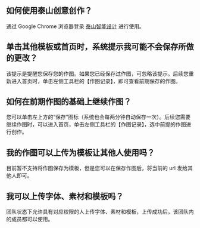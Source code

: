 ## 如何使用泰山创意创作？
通过 Google Chrome 浏览器登录 [泰山智能设计](https://taishan.qq.com/) 进行使用。

## 单击其他模板或首页时，系统提示我可能不会保存所做的更改？
该提示是提醒您保存您的作图。如果您已经保存过作图，可忽略该提示。后续您重新进入首页时，单击左侧工具栏的【作图记录】，即可查看前期保存的作图。

## 如何在前期作图的基础上继续作图？
您可以单击左上方的“保存”图标（系统也会每两分钟自动保存一次）。后续您需要继续作图时，可以进入首页，单击左侧工具栏的【作图记录】，选中前提的作图进行创作。

## 我的作图可以上传为模板让其他人使用吗？
目前暂不支持将作图保存为模板，但是您可以在保存作图后，将当前的 url 发给其他人即可。

## 我可以上传字体、素材和模板吗？
团队状态下允许具有对应权限的人上传字体、素材和模板，上传成功后，该团队内的成员都可以使用。

